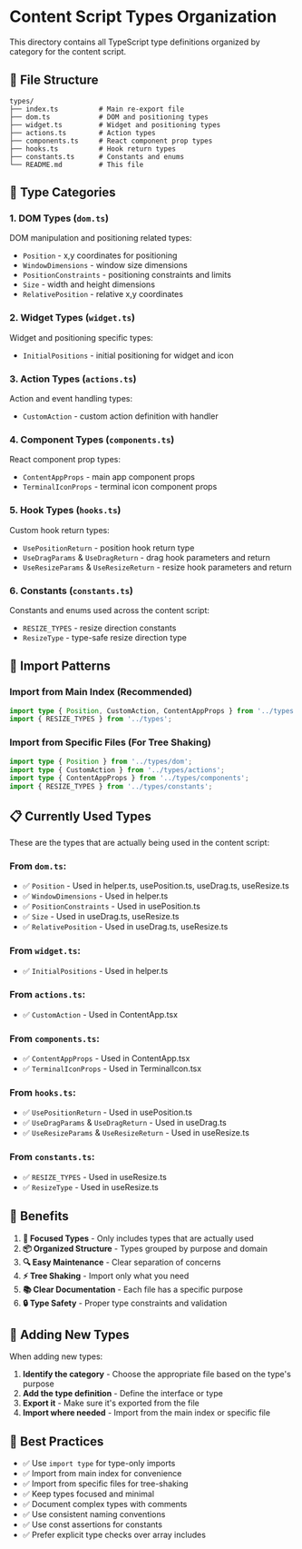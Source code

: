 # Content Script Types Organization

This directory contains all TypeScript type definitions organized by category for the content script.

## 📁 File Structure

```
types/
├── index.ts          # Main re-export file
├── dom.ts            # DOM and positioning types
├── widget.ts         # Widget and positioning types
├── actions.ts        # Action types
├── components.ts     # React component prop types
├── hooks.ts          # Hook return types
├── constants.ts      # Constants and enums
└── README.md         # This file
```

## 🎯 Type Categories

### 1. **DOM Types** (`dom.ts`)
DOM manipulation and positioning related types:
- `Position` - x,y coordinates for positioning
- `WindowDimensions` - window size dimensions
- `PositionConstraints` - positioning constraints and limits
- `Size` - width and height dimensions
- `RelativePosition` - relative x,y coordinates

### 2. **Widget Types** (`widget.ts`)
Widget and positioning specific types:
- `InitialPositions` - initial positioning for widget and icon

### 3. **Action Types** (`actions.ts`)
Action and event handling types:
- `CustomAction` - custom action definition with handler

### 4. **Component Types** (`components.ts`)
React component prop types:
- `ContentAppProps` - main app component props
- `TerminalIconProps` - terminal icon component props

### 5. **Hook Types** (`hooks.ts`)
Custom hook return types:
- `UsePositionReturn` - position hook return type
- `UseDragParams` & `UseDragReturn` - drag hook parameters and return
- `UseResizeParams` & `UseResizeReturn` - resize hook parameters and return

### 6. **Constants** (`constants.ts`)
Constants and enums used across the content script:
- `RESIZE_TYPES` - resize direction constants
- `ResizeType` - type-safe resize direction type

## 🔄 Import Patterns

### Import from Main Index (Recommended)
```typescript
import type { Position, CustomAction, ContentAppProps } from '../types';
import { RESIZE_TYPES } from '../types';
```

### Import from Specific Files (For Tree Shaking)
```typescript
import type { Position } from '../types/dom';
import type { CustomAction } from '../types/actions';
import type { ContentAppProps } from '../types/components';
import { RESIZE_TYPES } from '../types/constants';
```

## 📋 Currently Used Types

These are the types that are actually being used in the content script:

### From `dom.ts`:
- ✅ `Position` - Used in helper.ts, usePosition.ts, useDrag.ts, useResize.ts
- ✅ `WindowDimensions` - Used in helper.ts
- ✅ `PositionConstraints` - Used in usePosition.ts
- ✅ `Size` - Used in useDrag.ts, useResize.ts
- ✅ `RelativePosition` - Used in useDrag.ts, useResize.ts

### From `widget.ts`:
- ✅ `InitialPositions` - Used in helper.ts

### From `actions.ts`:
- ✅ `CustomAction` - Used in ContentApp.tsx

### From `components.ts`:
- ✅ `ContentAppProps` - Used in ContentApp.tsx
- ✅ `TerminalIconProps` - Used in TerminalIcon.tsx

### From `hooks.ts`:
- ✅ `UsePositionReturn` - Used in usePosition.ts
- ✅ `UseDragParams` & `UseDragReturn` - Used in useDrag.ts
- ✅ `UseResizeParams` & `UseResizeReturn` - Used in useResize.ts

### From `constants.ts`:
- ✅ `RESIZE_TYPES` - Used in useResize.ts
- ✅ `ResizeType` - Used in useResize.ts

## 🚀 Benefits

1. **🎯 Focused Types** - Only includes types that are actually used
2. **📦 Organized Structure** - Types grouped by purpose and domain
3. **🔍 Easy Maintenance** - Clear separation of concerns
4. **⚡ Tree Shaking** - Import only what you need
5. **📚 Clear Documentation** - Each file has a specific purpose
6. **🔒 Type Safety** - Proper type constraints and validation

## 🔧 Adding New Types

When adding new types:

1. **Identify the category** - Choose the appropriate file based on the type's purpose
2. **Add the type definition** - Define the interface or type
3. **Export it** - Make sure it's exported from the file
4. **Import where needed** - Import from the main index or specific file

## 📝 Best Practices

- ✅ Use `import type` for type-only imports
- ✅ Import from main index for convenience
- ✅ Import from specific files for tree-shaking
- ✅ Keep types focused and minimal
- ✅ Document complex types with comments
- ✅ Use consistent naming conventions
- ✅ Use const assertions for constants
- ✅ Prefer explicit type checks over array includes 